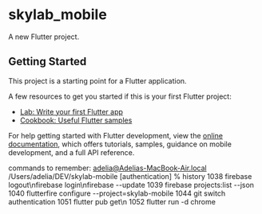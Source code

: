 # skylab_mobile

A new Flutter project.

## Getting Started

This project is a starting point for a Flutter application.

A few resources to get you started if this is your first Flutter project:

- [Lab: Write your first Flutter app](https://docs.flutter.dev/get-started/codelab)
- [Cookbook: Useful Flutter samples](https://docs.flutter.dev/cookbook)

For help getting started with Flutter development, view the
[online documentation](https://docs.flutter.dev/), which offers tutorials,
samples, guidance on mobile development, and a full API reference.

commands to remember:
adelia@Adelias-MacBook-Air.local /Users/adelia/DEV/skylab-mobile [authentication]
% history
 1038  firebase logout\nfirebase login\nfirebase --update
 1039  firebase projects:list --json
 1040  flutterfire configure --project=skylab-mobile
 1044  git switch authentication
 1051  flutter pub get\n
 1052  flutter run -d chrome